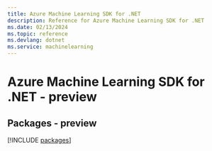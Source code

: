 ```yaml
---
title: Azure Machine Learning SDK for .NET
description: Reference for Azure Machine Learning SDK for .NET
ms.date: 02/13/2024
ms.topic: reference
ms.devlang: dotnet
ms.service: machinelearning
---
```

# Azure Machine Learning SDK for .NET - preview
## Packages - preview
[!INCLUDE [packages](machine-learning-index.md)]